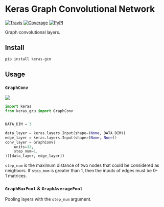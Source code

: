 # Keras Graph Convolutional Network

[![Travis](https://travis-ci.org/CyberZHG/keras-gcn.svg)](https://travis-ci.org/CyberZHG/keras-gcn)
[![Coverage](https://coveralls.io/repos/github/CyberZHG/keras-gcn/badge.svg?branch=master)](https://coveralls.io/github/CyberZHG/keras-gcn)
[![PyPI](https://img.shields.io/pypi/pyversions/keras-gcn.svg)](https://pypi.org/project/keras-gcn/)

Graph convolutional layers.

## Install

```bash
pip install keras-gcn
```

## Usage

### `GraphConv`

![](https://user-images.githubusercontent.com/853842/46645052-88d54f00-cbb5-11e8-9acb-70f4ae5ec654.png)

```python
import keras
from keras_gru import GraphConv


DATA_DIM = 3

data_layer = keras.layers.Input(shape=(None, DATA_DIM))
edge_layer = keras.layers.Input(shape=(None, None))
conv_layer = GraphConv(
    units=32,
    step_num=1,
)([data_layer, edge_layer])
```

`step_num` is the maximum distance of two nodes that could be considered as neighbors. If `step_num` is greater than 1, then the inputs of edges must be 0-1 matrices.

### `GraphMaxPool` & `GraphAveragePool`

Pooling layers with the `step_num` argument.

